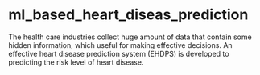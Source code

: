 # ml_based_heart_diseas_prediction
 The health care industries collect huge amount of data that contain some hidden information, which useful for making effective decisions. An effective heart disease prediction system (EHDPS) is developed to predicting the risk level of heart disease.
